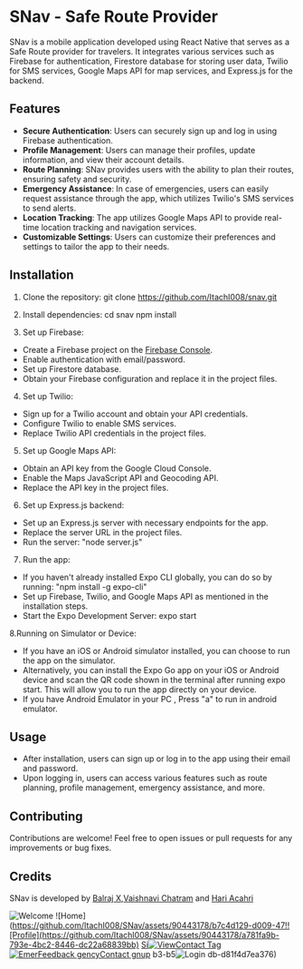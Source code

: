 # SNav - Safe Route Provider

SNav is a mobile application developed using React Native that serves as a Safe Route provider for travelers. It integrates various services such as Firebase for authentication, Firestore database for storing user data, Twilio for SMS services, Google Maps API for map services, and Express.js for the backend.

## Features

- **Secure Authentication**: Users can securely sign up and log in using Firebase authentication.
- **Profile Management**: Users can manage their profiles, update information, and view their account details.
- **Route Planning**: SNav provides users with the ability to plan their routes, ensuring safety and security.
- **Emergency Assistance**: In case of emergencies, users can easily request assistance through the app, which utilizes Twilio's SMS services to send alerts.
- **Location Tracking**: The app utilizes Google Maps API to provide real-time location tracking and navigation services.
- **Customizable Settings**: Users can customize their preferences and settings to tailor the app to their needs.

## Installation

1. Clone the repository:
   git clone https://github.com/ItachI008/snav.git


2. Install dependencies:
   cd snav
   npm install


3. Set up Firebase:
- Create a Firebase project on the [Firebase Console](https://console.firebase.google.com/).
- Enable authentication with email/password.
- Set up Firestore database.
- Obtain your Firebase configuration and replace it in the project files.

4. Set up Twilio:
- Sign up for a Twilio account and obtain your API credentials.
- Configure Twilio to enable SMS services.
- Replace Twilio API credentials in the project files.

5. Set up Google Maps API:
- Obtain an API key from the Google Cloud Console.
- Enable the Maps JavaScript API and Geocoding API.
- Replace the API key in the project files.

6. Set up Express.js backend:
- Set up an Express.js server with necessary endpoints for the app.
- Replace the server URL in the project files.
- Run the server: "node server.js"


7. Run the app:
- If you haven't already installed Expo CLI globally, you can do so by running:
    "npm install -g expo-cli"
- Set up Firebase, Twilio, and Google Maps API as mentioned in the installation steps.
- Start the Expo Development Server:
   expo start

8.Running on Simulator or Device:
- If you have an iOS or Android simulator installed, you can choose to run the app on the simulator.
- Alternatively, you can install the Expo Go app on your iOS or Android device and scan the QR code shown in the terminal after running expo start. This will allow you to run the app directly on your device.
- If you have Android Emulator in your PC , Press "a" to run in android emulator.

## Usage

- After installation, users can sign up or log in to the app using their email and password.
- Upon logging in, users can access various features such as route planning, profile management, emergency assistance, and more.

## Contributing

Contributions are welcome! Feel free to open issues or pull requests for any improvements or bug fixes.

## Credits

SNav is developed by [Balraj X](https://github.com/ItachI008),[Vaishnavi Chatram](https://github.com/ItachI008) and [Hari Acahri](https://github.com/ItachI008)



![Welcome](https://github.com/ItachI008/SNav/assets/90443178/ee79d15b-4de3-43bb-a79c-5e9e2eeef9a4)
![Home](https://github.com/ItachI008/SNav/assets/90443178/b7c4d129-d009-47!![Profile](https://github.com/ItachI008/SNav/assets/90443178/a781fa9b-793e-4bc2-8446-dc22a68839bb)
[Si![![ViewContact](https://github.com/ItachI008/SNav/assets/90443178/afe59eaf-1c38-40a5-bdd4-b82d32ca4d60)
Tag](https://github.com/ItachI008/SNav/assets/90443178/b0cd8bea-c81b-4e92-94d4-615160e4a7ae)
![Emer![Feedback](https://github.com/ItachI008/SNav/assets/90443178/eaba96d4-bca7-4eed-b7f3-5b6470610ebe)
gencyContact](https://github.com/ItachI008/SNav/assets/90443178/55bc3de3-0420-402c-823e-b457ff6cf244)
gnup](https://github.com/ItachI008/SNav/assets/90443178/6632e8c9-340b-469b-86ae-ffe123d15d18)
b3-b5![Login](https://github.com/ItachI008/SNav/assets/90443178/0b3233c9-6635-422c-a448-394b7c551042)
db-d81f4d7ea376)
